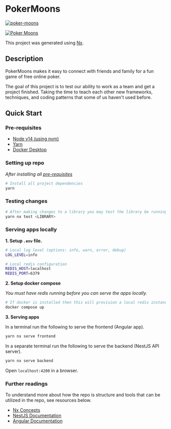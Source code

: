 # PokerMoons

<!-- Status tags -->

[![poker-moons](https://circleci.com/gh/broology/poker-moons.svg?style=svg&circle-token=a65d3e691f3d216ca5885e9e209a598b7520b4b7)](https://app.circleci.com/projects/project-dashboard/github/broology/)

<a href="https://pokermoons.net" rel="poker-moons-logo">![Poker Moons](https://user-images.githubusercontent.com/22535375/204163134-7c6e99ce-86a4-4b6e-897b-3216cfbb402c.png)</a>



This project was generated using [Nx](https://nx.dev).

## Description

PokerMoons makes it easy to connect with friends and family for a fun game of free online poker.

The goal of this project is to test our ability to work as a team and get a project finished. Taking the time to teach each other new frameworks, techniques, and coding patterns that some of us haven't used before.

## Quick Start

### Pre-requisites

-   [Node v14 (using nvm)](https://github.com/nvm-sh/nvm#installing-and-updating)
-   [Yarn](https://classic.yarnpkg.com/lang/en/docs/install)
-   [Docker Desktop](https://docs.docker.com/engine/install/)

### Setting up repo

_After installing all [pre-requisites](#pre-requisites)_

```bash
# Install all project dependencies
yarn
```

### Testing changes

```bash
# After making changes to a library you may test the library be running:
yarn nx test <LIBRARY>
```

### Serving apps locally

**1. Setup `.env` file.**

```bash
# Local log level (options: info, warn, error, debug)
LOG_LEVEL=info

# Local redis configuration
REDIS_HOST=localhost
REDIS_PORT=6379
```

**2. Setup docker compose**

_You must have redis running before you can serve the apps locally._

```bash
# If docker is installed then this will provision a local redis instance under "localhost:6379"
docker compose up
```

**3. Serving apps**

In a terminal run the following to serve the frontend (Angular app).

```bash
yarn nx serve frontend
```

In a separate terminal run the following to serve the backend (NestJS API server).

```bash
yarn nx serve backend
```

Open `localhost:4200` in a browser.

### Further readings

To understand more about how the repo is structure and tools that can be utilized in the repo, see resources below.

-   [Nx Concepts](https://nx.dev/concepts)
-   [NestJS Documentation](https://docs.nestjs.com/)
-   [Angular Documentation](https://angular.io/guide/what-is-angular)
